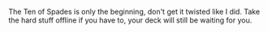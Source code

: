 The Ten of Spades is only the beginning, don't get it twisted like I did. Take the hard stuff offline if you have to, your deck will still be waiting for you.
